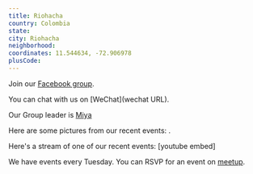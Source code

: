 ```yaml
---
title: Riohacha
country: Colombia
state: 
city: Riohacha
neighborhood: 
coordinates: 11.544634, -72.906978
plusCode:
---
```

Join our [Facebook group](https://www.facebook.com/groups/free.code.camp.riohacha).

You can chat with us on [WeChat](wechat URL).

Our Group leader is [Miya](freecodecamp.org/miya)

Here are some pictures from our recent events:
![]().

Here's a stream of one of our recent events:
[youtube embed]

We have events every Tuesday. You can RSVP for an event on [meetup](meetupurl).
